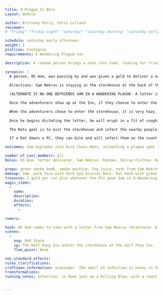 ```yaml
---
title: A Plague Is Born
Layout: module

author: Brittney Perry, Chris Colland
reviewer: 
# "friday" "friday night" "saturday" "saturday morning" "saturday early afternoon" "saturday early evening" "saturday night" "reaction" "tavern setup" "townsfolk" "randoms"

schedule: saturday early afternoon
weight: 1
plotline: Contagion 
requirements: A Wandering Plague ran

description: A random person brings a note into town, looking for friends of Sam Nekruv. The note begs for them to come at once, that the coughing is worse, and he is scared. Upon arrival, the adventures see Sam Nekruv, who is coughing worse than he did in town. He begs for them to not get too close. Eventually, his coughing will become worse and continuous. The scene will be then become enveloped by green smoke. Sam shrieks and falls to the floor, his cloak empty. Erupting from the once-body of Sam is a plague of Dire Chaos Rats.   

synopsis: |
  A person, Oh Aom, was passing by and was given a gold to deliver a note to the friends of Sam Nekruv in town, at the tavern. The deliverer, Oh Aom, seems sleazy, he just gives off those vibes. When/if asked for directions, he counters with an offer of the directions for a Platinum, two Platinum and he'll take them there, but he says he is willing to negotiate for less. He will cave if threatened or roughed up. If the PCs show up at the Mod Shack without directions, they will be instructed to find directions and come back. Oh will not go out of game until the directions are given or he takes them there.
  
  Directions- Sam Nekruv is staying in the storehouse at the back of the Half Pony Inn, east of the tavern, in the warehouse district. 

  (ALTERNATE IF NO ONE BEFRIENDS SAM IN A WANDERING PLAGUE- A letter is delivered to the adventurers from the city of Vindale, requesting the adventurers look into a beggar in the warehouse district that was seen wandering around town. They are asked to investigate the beggar and see if a cure for his sickness can be found, or "another alternative sought if no cure is found". 

  Once the adventurers show up at the Inn, if they choose to enter the inn first, they will find it dimly lit, full of smoke from both the patron's pipes and a faulty fireplace, and smelling sour. The innkeeper will approach and flirt, regretfully inform them that the inn is full, asking what these young adventurers are doing in this part of town. The innkeeper will freely admit to letting a sick man stay in their storehouse for free because they felt bad for him. He has been there for about a week. They noticed that he was coughing up bile a few days ago. They will say that the storehouse is unlocked if the adventurers wish to go back there and they are free to do so. 

  When the adventurers chose to enter the storehouse, it is very hazy. The smell of infection is apparent to all that can smell the haze (i.e, you smell the fog, you smell the infection). If there happens to be a Scavenger in the group, they will almost be driven from the area by the smell of infection. The adventurers will be greeted by a coughing Sam at the very back of the storehouse (NPCs are outside the side door).
  
  Once he begins dictating the letter, he will erupt in a fit of coughing. As he continuously coughs, a green smoke bomb will be set off in front of him. Once the smoke is heavy enough, npcs will enter though back door hidden by the smoke. They need to try to be quiet so as not to alert the PCs. Sam will collapse inside his robes with a shriek of pain, and the Dire Chaos Rats will emerge (ONE I EXPLODE FROM THE CORPSE... in unison) (Sound Effect- Rat squeaks after emerge)

  The Rats goal is to exit the storehouse and infect the nearby people, and secondly, fight and infect adventurers. They will take an erratic but steady route to the door, will attack if blocked or hindered, and exit. The NPCs are to go around the building, go out of game, and re-enter from the back door. They need to gather at the robe pile for everyone to respawn. They are to wait until all the NPCs are back at the robes and then count again (ONE I EXPLODE FROM THE CORPSE... in unison) Continue until there have approximately 30 spawns. The mod marshal needs to keep a rough count of how may rats escape. If more than 15 rats escape, the module "The Plague is Upon You" can be ran.

  If a Rat downs a PC, they can bite and will infect them on the count of "I infect you one, I infect you two, I infect you three." The PC will then become Infected (see running notes).    

outcomes: Sam explodes into Dire Chaos Rats, unleashing a plague upon the land.

number_of_cast_members: All 
Roles: Oh Aom- letter deliverer, Sam Nekruv- Ratman, Velray Fisttoe- Owner and proprietor of the Half Pony Inn, Dire Chaos Rats (approx 30 spawns)

props: green smoke bomb, smoke machine, fog juice, note from Sam Nekruv, Letter from Vindale City (Alternate),speaker, Sound Effect- Rats squeaking
makeup: Sam- pale face with dark eye bruises Rats- Rat mask with green markings, black tabard with green sash
treasure: 1 gold per rat plus whatever the PCs gave Sam in A Wandering Plague (robe must be searched to retrieve)
magic_items:
  - 
    name: 
    description:  
    duration: 
    effects: 
      - 

rumors: 

hook: Oh Aom comes to town with a letter from Sam Nekruv (Alternate- A letter is delivered to the PCs asking them to take care of Sam one way or another)
scenes: 
  - 
    oog: Mod Shack
    ig: The Half Pony Inn and/or the storehouse of the Half Pony Inn
    flee_point: None

non_standard_effects: 
rules_clarifications: 
craftsman_information: Scavenger- The smell of infection is heavy in the air. It almost drives you from the room. (the infection is represented by the hazy smoke.)
transformations: 
running_notes: Infection- is done just as a Killing Blow, with a count of “I infect you 1, I infect you 2, I infect you 3.” 


---
```

